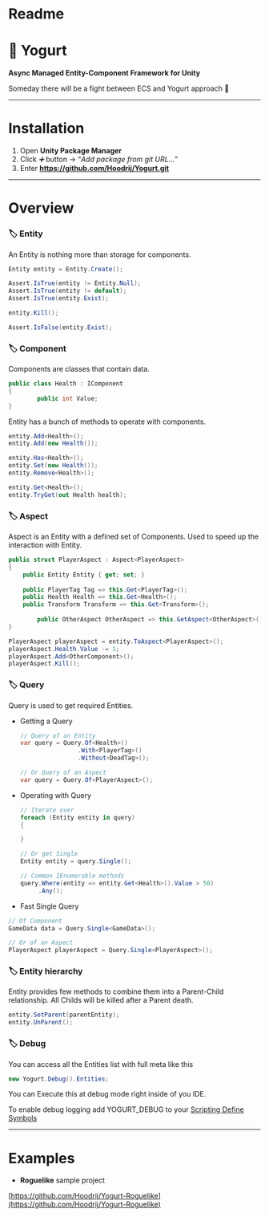 # Readme

# 🥛 Yogurt

**Async Managed Entity-Component Framework for Unity**

Someday there will be a fight between ECS and Yogurt approach 🙌

---

# Installation

1. Open **Unity Package Manager**
2. Click *➕* button → “*Add package from git URL…*”
3. Enter **https://github.com/Hoodrij/Yogurt.git**

---

# Overview

### 🏷️ Entity

An Entity is nothing more than storage for components. 

```csharp
Entity entity = Entity.Create();

Assert.IsTrue(entity != Entity.Null);
Assert.IsTrue(entity != default);
Assert.IsTrue(entity.Exist);

entity.Kill();

Assert.IsFalse(entity.Exist);
```

### 🏷️ Component

Components are classes that contain data.

```csharp
public class Health : IComponent
{
		public int Value;
}
```

Entity has a bunch of methods to operate with components.

```csharp
entity.Add<Health>();
entity.Add(new Health());

entity.Has<Health>();
entity.Set(new Health());
entity.Remove<Health>();

entity.Get<Health>();
entity.TryGet(out Health health);
```

### 🏷️ Aspect

Aspect is an Entity with a defined set of Components. Used to speed up the interaction with Entity.

```csharp
public struct PlayerAspect : Aspect<PlayerAspect>
{
    public Entity Entity { get; set; }
    
    public PlayerTag Tag => this.Get<PlayerTag>();
    public Health Health => this.Get<Health>();
    public Transform Transform => this.Get<Transform>();
		
		public OtherAspect OtherAspect => this.GetAspect<OtherAspect>();
}

PlayerAspect playerAspect = entity.ToAspect<PlayerAspect>();
playerAspect.Health.Value -= 1;
playerAspect.Add<OtherComponent>();
playerAspect.Kill();
```

### 🏷️ Query

Query is used to get required Entities.

- Getting a Query
    
    ```csharp
    // Query of an Entity
    var query = Query.Of<Health>()
                    .With<PlayerTag>()
                    .Without<DeadTag>();
    
    // Or Query of an Aspect
    var query = Query.Of<PlayerAspect>();
    ```
    
- Operating with Query
    
    ```csharp
    // Iterate over
    foreach (Entity entity in query)
    {
    
    }
    
    // Or get Single
    Entity entity = query.Single();
    
    // Common IEnumerable methods
    query.Where(entity => entity.Get<Health>().Value > 50)
         .Any();
    ```
    
- Fast Single Query

```csharp
// Of Component
GameData data = Query.Single<GameData>();

// Or of an Aspect
PlayerAspect playerAspect = Query.Single<PlayerAspect>();
```

### 🏷️ Entity hierarchy

Entity provides few methods to combine them into a Parent-Child relationship. All Childs will be killed after a Parent death.

```csharp
entity.SetParent(parentEntity);
entity.UnParent();
```

### 🏷️ Debug

You can access all the Entities list with full meta like this

```csharp
new Yogurt.Debug().Entities;
```

You can Execute this at debug mode right inside of you IDE.

To enable debug logging add YOGURT_DEBUG to your [Scripting Define Symbols](https://docs.unity3d.com/Manual/CustomScriptingSymbols.html)

---

# Examples

- **Roguelike** sample project

[https://github.com/Hoodrij/Yogurt-Roguelike](https://github.com/Hoodrij/Yogurt-Roguelike)